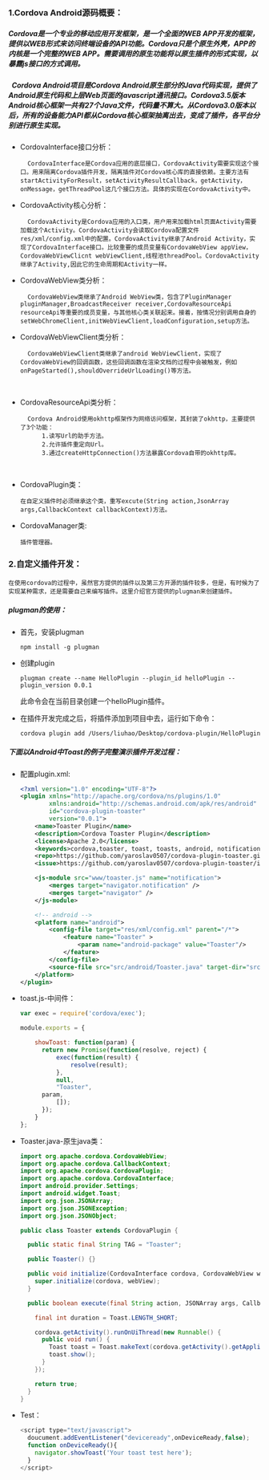 ### 1.Cordova Android源码概要：

#####   Cordova是一个专业的移动应用开发框架，是一个全面的WEB APP开发的框架，提供以WEB形式来访问终端设备的API功能。Cordova只是个原生外壳，APP的内核是一个完整的WEB APP。需要调用的原生功能将以原生插件的形式实现，以暴露js接口的方式调用。

#####    Cordova Android项目是Cordova Android原生部分的Java代码实现，提供了Android原生代码和上层Web页面的javascript通讯接口。Cordova3.5版本Android核心框架一共有27个Java文件，代码量不算大。从Cordova3.0版本以后，所有的设备能力API都从Cordova核心框架抽离出去，变成了插件，各平台分别进行原生实现。

- CordovaInterface接口分析：

  ```
    CordovaInterface是Cordova应用的底层接口，CordovaActivity需要实现这个接口。用来隔离Cordova插件开发，隔离插件对Cordova核心库的直接依赖。主要方法有startActivityForResult，setActivityResultCallback，getActivity，onMessage，getThreadPool这几个接口方法。具体的实现在CordovaActivity中。
  ```

- CordovaActivity核心分析：

  ```
    CordovaActivity是Cordova应用的入口类，用户用来加载html页面Activity需要加载这个Activity。CordovaActivity会读取Cordova配置文件res/xml/config.xml中的配置。CordovaActivity继承了Android Activity，实现了CordovaInterface接口。比较重要的成员变量有CordovaWebView appView，CordovaWebViewClicnt webViewClient,线程池threadPool。CordovaActivity继承了Activity,因此它的生命周期和Activity一样。
  ```

- CordovaWebView类分析：

  ```
    CordovaWebView类继承了Android WebView类，包含了PluginManager pluginManager,BroadcastReceiver receiver,CordovaResourceApi resourceApi等重要的成员变量，与其他核心类关联起来。接着，按情况分别调用自身的setWebChromeClient,initWebViewClient,loadConfiguration,setup方法。
  ```

- CordovaWebViewClient类分析：

  ```
    CordovaWebViewClient类继承了android WebViewClient，实现了CordovaWebView的回调函数，这些回调函数在渲染文档的过程中会被触发，例如onPageStarted(),shouldOverrideUrlLoading()等方法。
  ```

  ​

- CordovaResourceApi类分析：


  ```
    Cordova Android使用okhttp框架作为网络访问框架，其封装了okhttp，主要提供了3个功能：
    	1.读写Url的助手方法。
    	2.允许插件重定向Url。
    	3.通过createHttpConnection()方法暴露Cordova自带的okhttp库。
  ```

  ​

- CordovaPlugin类：

  ```
  在自定义插件时必须继承这个类，重写excute(String action,JsonArray args,CallbackContext callbackContext)方法。
  ```

- CordovaManager类:

  ```
  插件管理器。
  ```



### 2.自定义插件开发：

```
在使用cordova的过程中，虽然官方提供的插件以及第三方开源的插件较多，但是，有时候为了实现某种需求，还是需要自己来编写插件。这里介绍官方提供的plugman来创建插件。
```

##### plugman的使用：

- 首先，安装plugman

  ```
  npm install -g plugman
  ```

- 创建plugin

  ```
  plugman create --name HelloPlugin --plugin_id helloPlugin --plugin_version 0.0.1
  ```

  此命令会在当前目录创建一个helloPlugin插件。

- 在插件开发完成之后，将插件添加到项目中去，运行如下命令：

  ```
  cordova plugin add /Users/liuhao/Desktop/cordova-plugin/HelloPlugin
  ```

##### 下面以Android中Toast的例子完整演示插件开发过程：

- 配置plugin.xml:

  ```xml
  <?xml version="1.0" encoding="UTF-8"?>
  <plugin xmlns="http://apache.org/cordova/ns/plugins/1.0"
          xmlns:android="http://schemas.android.com/apk/res/android"
          id="cordova-plugin-toaster"
          version="0.0.1">
      <name>Toaster Plugin</name>
      <description>Cordova Toaster Plugin</description>
      <license>Apache 2.0</license>
      <keywords>cordova,toaster, toast, toasts, android, notification, ionic</keywords>
      <repo>https://github.com/yaroslav0507/cordova-plugin-toaster.git</repo>
      <issue>https://github.com/yaroslav0507/cordova-plugin-toaster/issues</issue>

      <js-module src="www/toaster.js" name="notification">
          <merges target="navigator.notification" />
          <merges target="navigator" />
      </js-module>

      <!-- android -->
      <platform name="android">
          <config-file target="res/xml/config.xml" parent="/*">
              <feature name="Toaster" >
                  <param name="android-package" value="Toaster"/>
              </feature>
          </config-file>
          <source-file src="src/android/Toaster.java" target-dir="src/" />
      </platform>
  </plugin>
  ```

- toast.js-中间件：

  ```javascript
  var exec = require('cordova/exec');

  module.exports = {

      showToast: function(param) {
      	return new Promise(function(resolve, reject) {
      		exec(function(result) {
      			resolve(result);
      		},
      		null,
      		"Toaster",
  		param,
      		[]);
      	});   
      }
  };
  ```

- Toaster.java-原生java类：

  ```java
  import org.apache.cordova.CordovaWebView;
  import org.apache.cordova.CallbackContext;
  import org.apache.cordova.CordovaPlugin;
  import org.apache.cordova.CordovaInterface;
  import android.provider.Settings;
  import android.widget.Toast;
  import org.json.JSONArray;
  import org.json.JSONException;
  import org.json.JSONObject;

  public class Toaster extends CordovaPlugin {

    public static final String TAG = "Toaster";

    public Toaster() {}

    public void initialize(CordovaInterface cordova, CordovaWebView webView) {
      super.initialize(cordova, webView);
    }

    public boolean execute(final String action, JSONArray args, CallbackContext callbackContext) throws JSONException {

      final int duration = Toast.LENGTH_SHORT;

      cordova.getActivity().runOnUiThread(new Runnable() {
        public void run() {
          Toast toast = Toast.makeText(cordova.getActivity().getApplicationContext(), action, duration);
          toast.show();
        }
      });

      return true;
    }
  }
  ```

- Test：

  ```javascript
  <script type="text/javascript">
    doucument.addEventListener("deviceready",onDeviceReady,false);
    function onDeviceReady(){
      navigator.showToast('Your toast test here');
    }
  </script>
  ```

  ​

